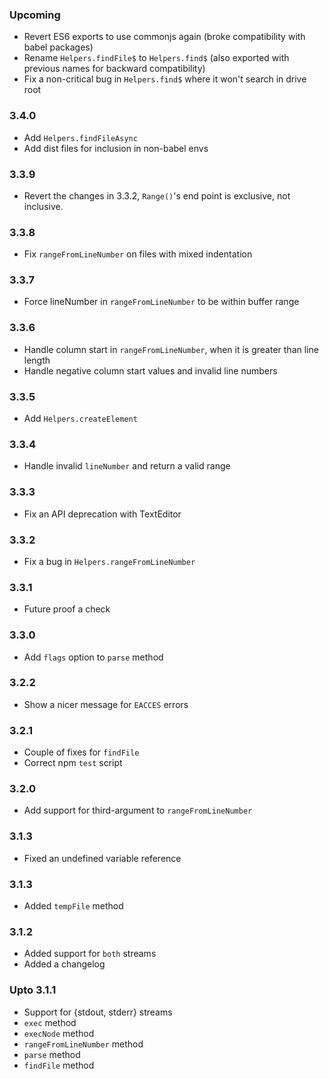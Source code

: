 ### Upcoming

* Revert ES6 exports to use commonjs again (broke compatibility with babel packages)
* Rename `Helpers.findFile$` to `Helpers.find$` (also exported with previous names for backward compatibility)
* Fix a non-critical bug in `Helpers.find$` where it won't search in drive root

### 3.4.0

* Add `Helpers.findFileAsync`
* Add dist files for inclusion in non-babel envs

### 3.3.9

* Revert the changes in 3.3.2, `Range()`'s end point is exclusive, not inclusive.

### 3.3.8

* Fix `rangeFromLineNumber` on files with mixed indentation

### 3.3.7

* Force lineNumber in `rangeFromLineNumber` to be within buffer range

### 3.3.6

* Handle column start in `rangeFromLineNumber`, when it is greater than line length
* Handle negative column start values and invalid line numbers

### 3.3.5

* Add `Helpers.createElement`

### 3.3.4

* Handle invalid `lineNumber` and return a valid range

### 3.3.3

* Fix an API deprecation with TextEditor

### 3.3.2

* Fix a bug in `Helpers.rangeFromLineNumber`

### 3.3.1

* Future proof a check

### 3.3.0

* Add `flags` option to `parse` method

### 3.2.2

* Show a nicer message for `EACCES` errors

### 3.2.1

* Couple of fixes for `findFile`
* Correct npm `test` script

### 3.2.0
* Add support for third-argument to `rangeFromLineNumber`

### 3.1.3
* Fixed an undefined variable reference

### 3.1.3
* Added `tempFile` method

### 3.1.2
* Added support for `both` streams
* Added a changelog

### Upto 3.1.1

* Support for {stdout, stderr} streams
* `exec` method
* `execNode` method
* `rangeFromLineNumber` method
* `parse` method
* `findFile` method
